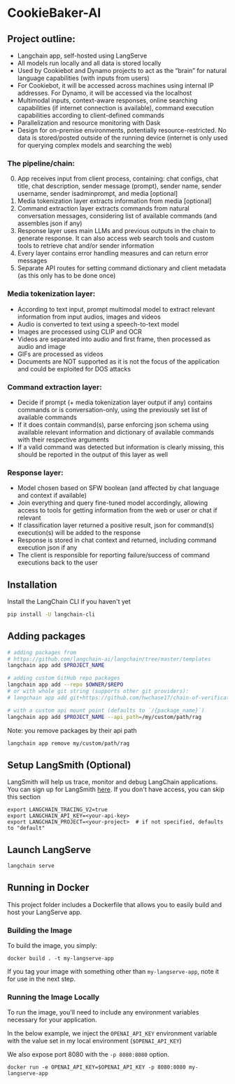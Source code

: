 # CookieBaker-AI

## Project outline:

- Langchain app, self-hosted using LangServe
- All models run locally and all data is stored locally
- Used by Cookiebot and Dynamo projects to act as the “brain” for natural language capabilities (with inputs from users)
- For Cookiebot, it will be accessed across machines using internal IP addresses. For Dynamo, it will be accessed via the localhost
- Multimodal inputs, context-aware responses, online searching capabilities (if internet connection is available), command execution capabilities according to client-defined commands
- Parallelization and resource monitoring with Dask
- Design for on-premise environments, potentially resource-restricted. No data is stored/posted outside of the running device (internet is only used for querying complex models and searching the web)

### The pipeline/chain:

0) App receives input from client process, containing: chat configs, chat title, chat description, sender message (prompt), sender name, sender username, sender isadminprompt, and media [optional]
1) Media tokenization layer extracts information from media [optional]
2) Command extraction layer extracts commands from natural conversation messages, considering list of available commands (and assembles json if any)
3) Response layer uses main LLMs and previous outputs in the chain to generate response. It can also access web search tools and custom tools to retrieve chat and/or sender information
4) Every layer contains error handling measures and can return error messages
5) Separate API routes for setting command dictionary and client metadata (as this only has to be done once)

### Media tokenization layer:

- According to text input, prompt multimodal model to extract relevant information from input audios, images and videos
- Audio is converted to text using a speech-to-text model
- Images are processed using CLIP and OCR
- Videos are separated into audio and first frame, then processed as audio and image
- GIFs are processed as videos
- Documents are NOT supported as it is not the focus of the application and could be exploited for DOS attacks

### Command extraction layer:

- Decide if prompt (+ media tokenization layer output if any) contains commands or is conversation-only, using the previously set list of available commands
- If it does contain command(s), parse enforcing json schema using available relevant information and dictionary of available commands with their respective arguments
- If a valid command was detected but information is clearly missing, this should be reported in the output of this layer as well

### Response layer:

- Model chosen based on SFW boolean (and affected by chat language and context if available)
- Join everything and query fine-tuned model accordingly, allowing access to tools for getting information from the web or user or chat if relevant
- If classification layer returned a positive result, json for command(s) execution(s) will be added to the response
- Response is stored in chat context and returned, including command execution json if any
- The client is responsible for reporting failure/success of command executions back to the user

## Installation

Install the LangChain CLI if you haven't yet

```bash
pip install -U langchain-cli
```

## Adding packages

```bash
# adding packages from 
# https://github.com/langchain-ai/langchain/tree/master/templates
langchain app add $PROJECT_NAME

# adding custom GitHub repo packages
langchain app add --repo $OWNER/$REPO
# or with whole git string (supports other git providers):
# langchain app add git+https://github.com/hwchase17/chain-of-verification

# with a custom api mount point (defaults to `/{package_name}`)
langchain app add $PROJECT_NAME --api_path=/my/custom/path/rag
```

Note: you remove packages by their api path

```bash
langchain app remove my/custom/path/rag
```

## Setup LangSmith (Optional)
LangSmith will help us trace, monitor and debug LangChain applications. 
You can sign up for LangSmith [here](https://smith.langchain.com/). 
If you don't have access, you can skip this section


```shell
export LANGCHAIN_TRACING_V2=true
export LANGCHAIN_API_KEY=<your-api-key>
export LANGCHAIN_PROJECT=<your-project>  # if not specified, defaults to "default"
```

## Launch LangServe

```bash
langchain serve
```

## Running in Docker

This project folder includes a Dockerfile that allows you to easily build and host your LangServe app.

### Building the Image

To build the image, you simply:

```shell
docker build . -t my-langserve-app
```

If you tag your image with something other than `my-langserve-app`,
note it for use in the next step.

### Running the Image Locally

To run the image, you'll need to include any environment variables
necessary for your application.

In the below example, we inject the `OPENAI_API_KEY` environment
variable with the value set in my local environment
(`$OPENAI_API_KEY`)

We also expose port 8080 with the `-p 8080:8080` option.

```shell
docker run -e OPENAI_API_KEY=$OPENAI_API_KEY -p 8080:8080 my-langserve-app
```
